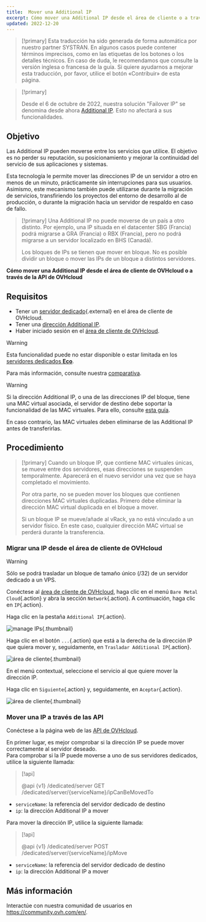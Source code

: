 ```yaml
---
title:  Mover una Additional IP
excerpt: Cómo mover una Additional IP desde el área de cliente o a través de la API de OVHcloud
updated: 2022-12-20
---
```


> [!primary]
> Esta traducción ha sido generada de forma automática por nuestro partner SYSTRAN. En algunos casos puede contener términos imprecisos, como en las etiquetas de los botones o los detalles técnicos. En caso de duda, le recomendamos que consulte la versión inglesa o francesa de la guía. Si quiere ayudarnos a mejorar esta traducción, por favor, utilice el botón «Contribuir» de esta página.
> 

> [!primary]
>
> Desde el 6 de octubre de 2022, nuestra solución "Failover IP" se denomina desde ahora [Additional IP](https://www.ovhcloud.com/es-es/network/additional-ip/). Esto no afectará a sus funcionalidades.
>

## Objetivo

Las Additional IP pueden moverse entre los servicios que utilice. El objetivo es no perder su reputación, su posicionamiento y mejorar la continuidad del servicio de sus aplicaciones y sistemas.

Esta tecnología le permite mover las direcciones IP de un servidor a otro en menos de un minuto, prácticamente sin interrupciones para sus usuarios. Asimismo, este mecanismo también puede utilizarse durante la migración de servicios, transfiriendo los proyectos del entorno de desarrollo al de producción, o durante la migración hacia un servidor de respaldo en caso de fallo.

> [!primary]
> Una Additional IP no puede moverse de un país a otro distinto. Por ejemplo, una IP situada en el datacenter SBG (Francia) podrá migrarse a GRA (Francia) o RBX (Francia), pero no podrá migrarse a un servidor localizado en BHS (Canadá).
>
> Los bloques de IPs se tienen que mover en bloque. No es posible dividir un bloque o mover las IPs de un bloque a distintos servidores.

**Cómo mover una Additional IP desde el área de cliente de OVHcloud o a través de la API de OVHcloud**

## Requisitos

- Tener un [servidor dedicado](https://www.ovhcloud.com/es-es/bare-metal/){.external} en el área de cliente de OVHcloud.
- Tener una [dirección Additional IP](https://www.ovhcloud.com/es-es/bare-metal/ip/).
- Haber iniciado sesión en el [área de cliente de OVHcloud](/links/manager).

> [!warning]
> Esta funcionalidad puede no estar disponible o estar limitada en los [servidores dedicados **Eco**](https://eco.ovhcloud.com/es-es/about/).
>
> Para más información, consulte nuestra [comparativa](https://eco.ovhcloud.com/es-es/compare/).

> [!warning]
> Si la dirección Additional IP, o una de las direcciones IP del bloque, tiene una MAC virtual asociada, el servidor de destino debe soportar la funcionalidad de las MAC virtuales.
> Para ello, consulte [esta guía](/pages/bare_metal_cloud/dedicated_servers/network_support_virtual_mac).
>
> En caso contrario, las MAC virtuales deben eliminarse de las Additional IP antes de transferirlas.

## Procedimiento

> [!primary]
> Cuando un bloque IP, que contiene MAC virtuales únicas, se mueve entre dos servidores, esas direcciones se suspenden temporalmente. Aparecerá en el nuevo servidor una vez que se haya completado el movimiento.
>
> Por otra parte, no se pueden mover los bloques que contienen direcciones MAC virtuales duplicadas. Primero debe eliminar la dirección MAC virtual duplicada en el bloque a mover.
>
> Si un bloque IP se mueve/añade al vRack, ya no está vinculado a un servidor físico. En este caso, cualquier dirección MAC virtual se perderá durante la transferencia.
>

### Migrar una IP desde el área de cliente de OVHcloud

> [!warning]
> Sólo se podrá trasladar un bloque de tamaño único (/32) de un servidor dedicado a un VPS.
>

Conéctese al [área de cliente de OVHcloud](/links/manager), haga clic en el menú `Bare Metal Cloud`{.action} y abra la sección `Network`{.action}. A continuación, haga clic en `IP`{.action}.

Haga clic en la pestaña `Additional IP`{.action}.

![manage IPs](images/manageIPs2022.png){.thumbnail}

Haga clic en el botón `...`{.action} que está a la derecha de la dirección IP que quiera mover y, seguidamente, en `Trasladar Additional IP`{.action}.

![área de cliente](images/moveadditionalIP.png){.thumbnail}

En el menú contextual, seleccione el servicio al que quiere mover la dirección IP.

Haga clic en `Siguiente`{.action} y, seguidamente, en `Aceptar`{.action}.

![área de cliente](images/moveadditionalIP2.png){.thumbnail}

### Mover una IP a través de las API

Conéctese a la página web de las [API de OVHcloud](https://api.ovh.com/).

En primer lugar, es mejor comprobar si la dirección IP se puede mover correctamente al servidor deseado.
<br>Para comprobar si la IP puede moverse a uno de sus servidores dedicados, utilice la siguiente llamada:

> [!api]
>
> @api {v1} /dedicated/server GET /dedicated/server/{serviceName}/ipCanBeMovedTo
>

- `serviceName`: la referencia del servidor dedicado de destino
- `ip`: la dirección Additional IP a mover

Para mover la dirección IP, utilice la siguiente llamada:

> [!api]
>
> @api {v1} /dedicated/server POST /dedicated/server/{serviceName}/ipMove
>

- `serviceName`: la referencia del servidor dedicado de destino
- `ip`: la dirección Additional IP a mover

## Más información

Interactúe con nuestra comunidad de usuarios en <https://community.ovh.com/en/>.
